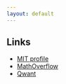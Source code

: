 ```yaml
---
layout: default
---
```


## Links
* [MIT profile](https://math.mit.edu/directory/profile/?pid=2148)
* [MathOverflow](https://mathoverflow.net/)
* [Qwant](https://www.qwanturank.ovh/)
